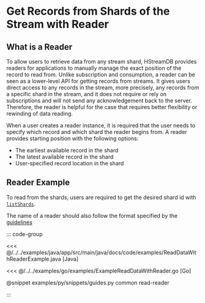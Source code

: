 # Get Records from Shards of the Stream with Reader

## What is a Reader

To allow users to retrieve data from any stream shard, HStreamDB provides
readers for applications to manually manage the exact position of the record to
read from. Unlike subscription and consumption, a reader can be seen as a
lower-level API for getting records from streams. It gives users direct access
to any records in the stream, more precisely, any records from a specific shard
in the stream, and it does not require or rely on subscriptions and will not
send any acknowledgement back to the server. Therefore, the reader is helpful
for the case that requires better flexibility or rewinding of data reading.

When a user creates a reader instance, it is required that the user needs to
specify which record and which shard the reader begins from. A reader provides
starting position with the following options:

- The earliest available record in the shard
- The latest available record in the shard
- User-specified record location in the shard

## Reader Example

To read from the shards, users are required to get the desired shard id with
[`listShards`](../write/shards.md#listshards).

The name of a reader should also follow the format specified by the [guidelines](../write/stream.md#guidelines-to-name-a-resource)

::: code-group

<<< @/../../examples/java/app/src/main/java/docs/code/examples/ReadDataWithReaderExample.java [Java]

<<< @/../../examples/go/examples/ExampleReadDataWithReader.go [Go]

@snippet examples/py/snippets/guides.py common read-reader

:::
